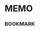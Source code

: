 # MEMO


### BOOKMARK 
 

   
###

###  
 
 
     
    

          
    
        
      
           
               
   
            
